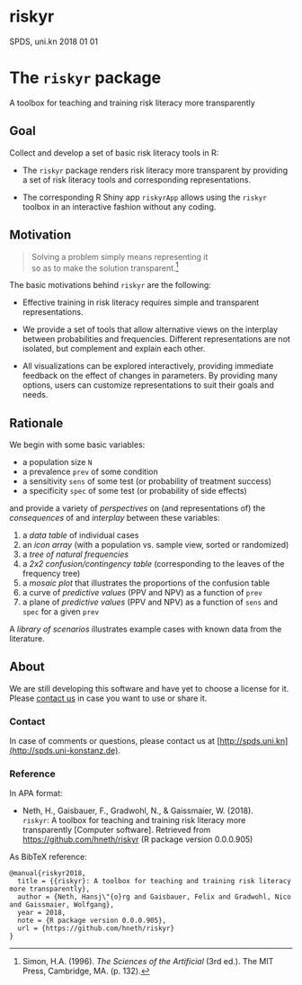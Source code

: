 riskyr
======
SPDS, uni.kn
2018 01 01

The `riskyr` package
====================

A toolbox for teaching and training risk literacy more transparently

Goal
----

Collect and develop a set of basic risk literacy tools in R: 

- The `riskyr` package renders risk literacy more transparent by providing a set of risk literacy tools and corresponding representations.

- The corresponding R Shiny app `riskyrApp` allows using the `riskyr` toolbox in an interactive fashion without any coding.


Motivation
----------

> Solving a problem simply means representing it<br>
> so as to make the solution transparent.[^1]

[^1]: Simon, H.A. (1996). _The Sciences of the Artificial_ (3rd ed.). The MIT Press, Cambridge, MA. (p. 132).


The basic motivations behind `riskyr` are the following:

- Effective training in risk literacy requires simple and transparent representations. 

- We provide a set of tools that allow alternative views on the interplay between probabilities and frequencies. Different representations are not isolated, but complement and explain each other.

- All visualizations can be explored interactively, providing immediate feedback on the effect of changes in parameters. By providing many options, users can customize representations to suit their goals and needs.


Rationale
---------

We begin with some basic variables:

-   a population size `N`
-   a prevalence `prev` of some condition
-   a sensitivity `sens` of some test (or probability of treatment success)
-   a specificity `spec` of some test (or probability of side effects)

and provide a variety of _perspectives_ on (and representations of) the _consequences_ of and _interplay_ between these variables:

1.  a _data table_ of individual cases  
2.  an _icon array_ (with a population vs. sample view, sorted or randomized)  
3.  a _tree of natural frequencies_  
4.  a _2x2 confusion/contingency table_ (corresponding to the leaves of the frequency tree)  
5.  a _mosaic plot_ that illustrates the proportions of the confusion table  
6.  a curve of _predictive values_ (PPV and NPV) as a function of `prev`  
7.  a plane of _predictive values_ (PPV and NPV) as a function of `sens` and `spec` for a given `prev`  
    <!-- 8. fact boxes (with additional details on benefits and harms of tests or treatments)  -->

A _library of scenarios_ illustrates example cases with known data from the literature.


## About

We are still developing this software and have yet to choose a license for it. Please [contact us](http://spds.uni-konstanz.de) in case you want to use or share it.

### Contact

In case of comments or questions, please contact us at [http://spds.uni.kn](http://spds.uni-konstanz.de). 

### Reference

In APA format:

- Neth, H., Gaisbauer, F., Gradwohl, N., & Gaissmaier, W. (2018).  
`riskyr`: A toolbox for teaching and training risk literacy more transparently [Computer software]. 
Retrieved from https://github.com/hneth/riskyr (R package version 0.0.0.905)

As BibTeX reference: 

    @manual{riskyr2018,
      title = {{riskyr}: A toolbox for teaching and training risk literacy more transparently},
      author = {Neth, Hansj\"{o}rg and Gaisbauer, Felix and Gradwohl, Nico and Gaissmaier, Wolfgang}, 
      year = 2018,
      note = {R package version 0.0.0.905},
      url = {https://github.com/hneth/riskyr}
    }
